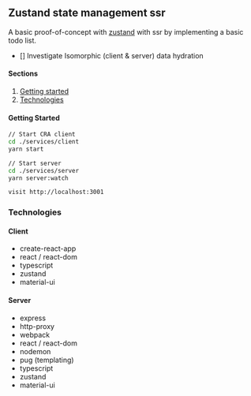 ## Zustand state management ssr

A basic proof-of-concept with [zustand](https://github.com/pmndrs/zustand/) with ssr by implementing a basic todo list.

- [] Investigate Isomorphic (client & server) data hydration

#### Sections

1. [Getting started](#getting-strated)
3. [Technologies](#technologies)


#### Getting Started 

```sh
// Start CRA client
cd ./services/client
yarn start

// Start server 
cd ./services/server
yarn server:watch

visit http://localhost:3001
```

### Technologies

#### Client
- create-react-app 
- react / react-dom 
- typescript
- zustand
- material-ui

#### Server 
- express
- http-proxy
- webpack
- react / react-dom 
- nodemon
- pug (templating)
- typescript
- zustand
- material-ui
